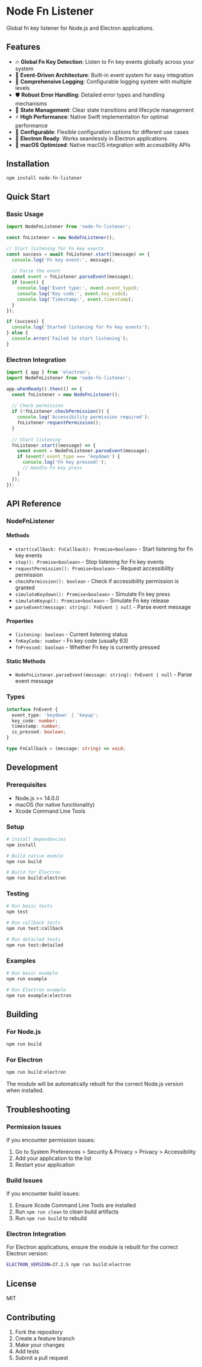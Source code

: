 # Node Fn Listener

Global fn key listener for Node.js and Electron applications.

## Features

- 🔥 **Global Fn Key Detection**: Listen to Fn key events globally across your system
- 🎯 **Event-Driven Architecture**: Built-in event system for easy integration
- 📝 **Comprehensive Logging**: Configurable logging system with multiple levels
- 🛡️ **Robust Error Handling**: Detailed error types and handling mechanisms
- 🔄 **State Management**: Clear state transitions and lifecycle management
- ⚡ **High Performance**: Native Swift implementation for optimal performance
- 🔧 **Configurable**: Flexible configuration options for different use cases
- 📱 **Electron Ready**: Works seamlessly in Electron applications
- 🍎 **macOS Optimized**: Native macOS integration with accessibility APIs

## Installation

```bash
npm install node-fn-listener
```

## Quick Start

### Basic Usage

```typescript
import NodeFnListener from 'node-fn-listener';

const fnListener = new NodeFnListener();

// Start listening for Fn key events
const success = await fnListener.start((message) => {
  console.log('Fn key event:', message);
  
  // Parse the event
  const event = fnListener.parseEvent(message);
  if (event) {
    console.log('Event type:', event.event_type);
    console.log('Key code:', event.key_code);
    console.log('Timestamp:', event.timestamp);
  }
});

if (success) {
  console.log('Started listening for Fn key events');
} else {
  console.error('Failed to start listening');
}
```

### Electron Integration

```typescript
import { app } from 'electron';
import NodeFnListener from 'node-fn-listener';

app.whenReady().then(() => {
  const fnListener = new NodeFnListener();
  
  // Check permission
  if (!fnListener.checkPermission()) {
    console.log('Accessibility permission required');
    fnListener.requestPermission();
  }
  
  // Start listening
  fnListener.start((message) => {
    const event = NodeFnListener.parseEvent(message);
    if (event?.event_type === 'keydown') {
      console.log('Fn key pressed!');
      // Handle Fn key press
    }
  });
});
```

## API Reference

### NodeFnListener

#### Methods

- `start(callback: FnCallback): Promise<boolean>` - Start listening for Fn key events
- `stop(): Promise<boolean>` - Stop listening for Fn key events
- `requestPermission(): Promise<boolean>` - Request accessibility permission
- `checkPermission(): boolean` - Check if accessibility permission is granted
- `simulateKeydown(): Promise<boolean>` - Simulate Fn key press
- `simulateKeyup(): Promise<boolean>` - Simulate Fn key release
- `parseEvent(message: string): FnEvent | null` - Parse event message

#### Properties

- `listening: boolean` - Current listening status
- `fnKeyCode: number` - Fn key code (usually 63)
- `fnPressed: boolean` - Whether Fn key is currently pressed

#### Static Methods

- `NodeFnListener.parseEvent(message: string): FnEvent | null` - Parse event message

### Types

```typescript
interface FnEvent {
  event_type: 'keydown' | 'keyup';
  key_code: number;
  timestamp: number;
  is_pressed: boolean;
}

type FnCallback = (message: string) => void;
```

## Development

### Prerequisites

- Node.js >= 14.0.0
- macOS (for native functionality)
- Xcode Command Line Tools

### Setup

```bash
# Install dependencies
npm install

# Build native module
npm run build

# Build for Electron
npm run build:electron

```

### Testing

```bash
# Run basic tests
npm test

# Run callback tests
npm run test:callback

# Run detailed tests
npm run test:detailed

```

### Examples

```bash
# Run basic example
npm run example

# Run Electron example
npm run example:electron
```

## Building

### For Node.js

```bash
npm run build
```

### For Electron

```bash
npm run build:electron
```

The module will be automatically rebuilt for the correct Node.js version when installed.

## Troubleshooting

### Permission Issues

If you encounter permission issues:

1. Go to System Preferences > Security & Privacy > Privacy > Accessibility
2. Add your application to the list
3. Restart your application

### Build Issues

If you encounter build issues:

1. Ensure Xcode Command Line Tools are installed
2. Run `npm run clean` to clean build artifacts
3. Run `npm run build` to rebuild

### Electron Integration

For Electron applications, ensure the module is rebuilt for the correct Electron version:

```bash
ELECTRON_VERSION=37.2.5 npm run build:electron
```

## License

MIT

## Contributing

1. Fork the repository
2. Create a feature branch
3. Make your changes
4. Add tests
5. Submit a pull request
